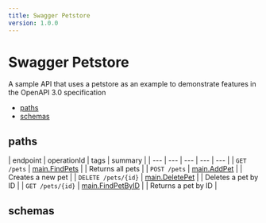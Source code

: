 ```yaml
---
title: Swagger Petstore
version: 1.0.0
---
```


# Swagger Petstore

A sample API that uses a petstore as an example to demonstrate features in the OpenAPI 3.0 specification

- [paths](#paths)
- [schemas](#schemas)

## paths

| endpoint | operationId | tags | summary |
| --- | --- | --- | --- | --- |
| `GET /pets` | [main.FindPets](#findpets--get-pets)  | | Returns all pets |
| `POST /pets` | [main.AddPet](#findpets--get-pets)  | | Creates a new pet |
| `DELETE /pets/{id}` | [main.DeletePet](#findpets--get-pets)  | | Deletes a pet by ID |
| `GET /pets/{id}` | [main.FindPetByID](#findpets--get-pets)  | | Returns a pet by ID |

## schemas